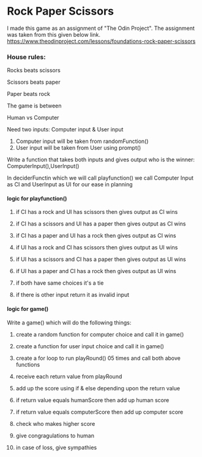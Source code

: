 
# Rock Paper Scissors

I made this game as an assignment of "The Odin Project". The assignment was taken from this given below link.
https://www.theodinproject.com/lessons/foundations-rock-paper-scissors


### House rules:
Rocks beats scissors 

Scissors beats paper

Paper beats rock



The game is between

Human vs Computer


Need two inputs: Computer input & User input

1) Computer input will be taken from randomFunction()
2) User input will be taken from User using prompt()

Write a function that takes both inputs and gives output who is the winner: ComputerInput(),UserInput()

In deciderFunctin which we will call playfunction() we call Computer Input as CI and UserInput as UI for our ease in planning 

#### logic for playfunction() 

1. if CI has a rock and UI has scissors
then gives output as CI wins 

2. if CI has a scissors and UI has a paper
then gives output as CI wins

3. if CI has a paper and UI has a rock
then gives output as CI wins


4. if UI has a rock and CI has scissors
then gives output as UI wins

5. if UI has a scissors and CI has a paper
then gives output as UI wins

6. if UI has a paper and CI has a rock
then gives output as UI wins

7. if both have same choices
it's a tie

8. if there is other input
return it as invalid input



#### logic for game()

Write a game() which will do the following things:


1. create a random function for computer choice and call it in game()

2. create a function for user input choice and call it in game()

3. create a for loop to run playRound() 05 times and call both above functions

4. receive each return value from playRound

5. add up the score using if & else depending upon the return value

6. if return value equals humanScore then add up human score 

7. if return value equals computerScore then add up computer score

8. check who makes higher score

9. give congragulations to human

10. in case of loss, give sympathies








